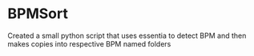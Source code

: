 # BPMSort
Created a small python script that uses essentia to detect BPM and then makes copies into respective BPM named folders
